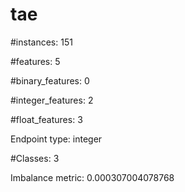 # tae

#instances: 151

#features: 5

  #binary_features: 0

  #integer_features: 2

  #float_features: 3

Endpoint type: integer

#Classes: 3

Imbalance metric: 0.000307004078768

